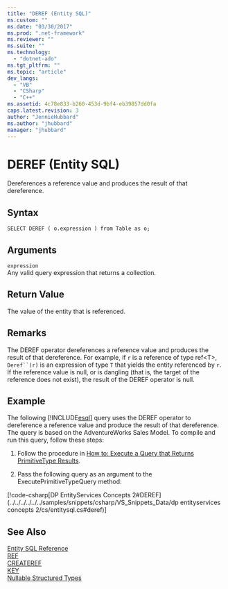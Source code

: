 ```yaml
---
title: "DEREF (Entity SQL)"
ms.custom: ""
ms.date: "03/30/2017"
ms.prod: ".net-framework"
ms.reviewer: ""
ms.suite: ""
ms.technology: 
  - "dotnet-ado"
ms.tgt_pltfrm: ""
ms.topic: "article"
dev_langs: 
  - "VB"
  - "CSharp"
  - "C++"
ms.assetid: 4c78e833-b260-453d-9bf4-eb39857dd0fa
caps.latest.revision: 3
author: "JennieHubbard"
ms.author: "jhubbard"
manager: "jhubbard"
---
```

# DEREF (Entity SQL)
Dereferences a reference value and produces the result of that dereference.  
  
## Syntax  
  
```  
SELECT DEREF ( o.expression ) from Table as o;  
```  
  
## Arguments  
 `expression`  
 Any valid query expression that returns a collection.  
  
## Return Value  
 The value of the entity that is referenced.  
  
## Remarks  
 The DEREF operator dereferences a reference value and produces the result of that dereference. For example, if `r` is a reference of type ref\<T>, `Deref``(r)` is an expression of type `T` that yields the entity referenced by `r`. If the reference value is null, or is dangling (that is, the target of the reference does not exist), the result of the DEREF operator is null.  
  
## Example  
 The following [!INCLUDE[esql](../../../../../../includes/esql-md.md)] query uses the DEREF operator to dereference a reference value and produce the result of that dereference. The query is based on the AdventureWorks Sales Model. To compile and run this query, follow these steps:  
  
1.  Follow the procedure in [How to: Execute a Query that Returns PrimitiveType Results](../../../../../../docs/framework/data/adonet/ef/how-to-execute-a-query-that-returns-primitivetype-results.md).  
  
2.  Pass the following query as an argument to the ExecutePrimitiveTypeQuery method:  
  
 [!code-csharp[DP EntityServices Concepts 2#DEREF](../../../../../../samples/snippets/csharp/VS_Snippets_Data/dp entityservices concepts 2/cs/entitysql.cs#deref)]  
  
## See Also  
 [Entity SQL Reference](../../../../../../docs/framework/data/adonet/ef/language-reference/entity-sql-reference.md)   
 [REF](../../../../../../docs/framework/data/adonet/ef/language-reference/ref-entity-sql.md)   
 [CREATEREF](../../../../../../docs/framework/data/adonet/ef/language-reference/createref-entity-sql.md)   
 [KEY](../../../../../../docs/framework/data/adonet/ef/language-reference/key-entity-sql.md)   
 [Nullable Structured Types](../../../../../../docs/framework/data/adonet/ef/language-reference/nullable-structured-types-entity-sql.md)
